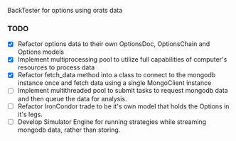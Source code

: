 BackTester for options using orats data

### TODO
- [x] Refactor options data to their own OptionsDoc, OptionsChain and Options models
- [x] Implement multiprocessing pool to utilize full capabilities of computer's resources to process data
- [X] Refactor fetch_data method into a class to connect to the mongodb instance once and fetch data using a single MongoClient instance
- [ ] Implement multithreaded pool to submit tasks to request mongodb data and then queue the data for analysis.
- [ ] Refactor IronCondor trade to be it's own model that holds the Options in it's legs.
- [ ] Develop Simulator Engine for running strategies while streaming mongodb data, rather than storing.